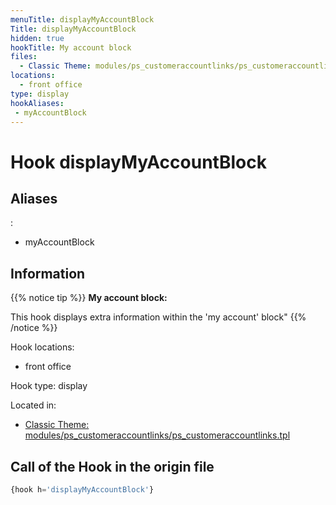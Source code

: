 ```yaml
---
menuTitle: displayMyAccountBlock
Title: displayMyAccountBlock
hidden: true
hookTitle: My account block
files:
  - Classic Theme: modules/ps_customeraccountlinks/ps_customeraccountlinks.tpl
locations:
  - front office
type: display
hookAliases:
 - myAccountBlock
---
```


# Hook displayMyAccountBlock

## Aliases
: 
 - myAccountBlock



## Information

{{% notice tip %}}
**My account block:** 

This hook displays extra information within the 'my account' block"
{{% /notice %}}

Hook locations: 
  - front office

Hook type: display

Located in: 
  - [Classic Theme: modules/ps_customeraccountlinks/ps_customeraccountlinks.tpl](https://github.com/PrestaShop/classic-theme/blob/develop/modules/ps_customeraccountlinks/ps_customeraccountlinks.tpl)

## Call of the Hook in the origin file

```php
{hook h='displayMyAccountBlock'}
```